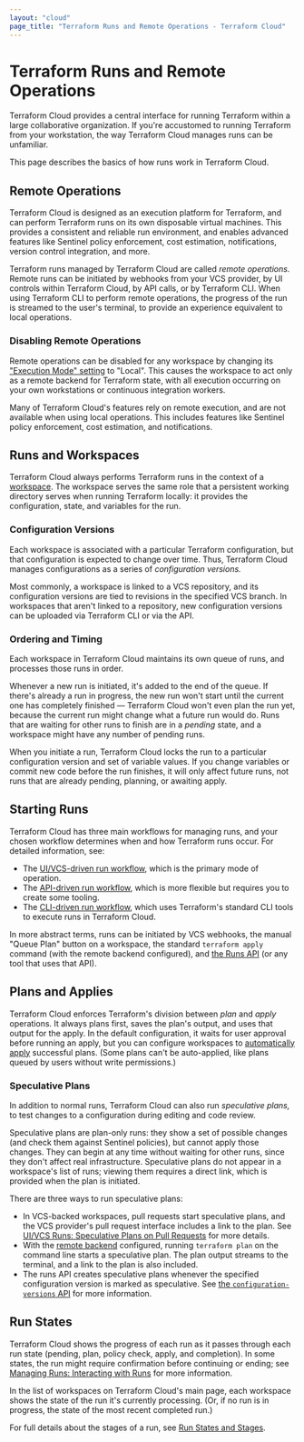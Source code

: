 ```yaml
---
layout: "cloud"
page_title: "Terraform Runs and Remote Operations - Terraform Cloud"
---
```


# Terraform Runs and Remote Operations

Terraform Cloud provides a central interface for running Terraform within a large collaborative organization. If you're accustomed to running Terraform from your workstation, the way Terraform Cloud manages runs can be unfamiliar.

This page describes the basics of how runs work in Terraform Cloud.

## Remote Operations

Terraform Cloud is designed as an execution platform for Terraform, and can perform Terraform runs on its own disposable virtual machines. This provides a consistent and reliable run environment, and enables advanced features like Sentinel policy enforcement, cost estimation, notifications, version control integration, and more.

Terraform runs managed by Terraform Cloud are called _remote operations._ Remote runs can be initiated by webhooks from your VCS provider, by UI controls within Terraform Cloud, by API calls, or by Terraform CLI. When using Terraform CLI to perform remote operations, the progress of the run is streamed to the user's terminal, to provide an experience equivalent to local operations.

### Disabling Remote Operations

[execution_mode]: ../workspaces/settings.html#execution-mode

Remote operations can be disabled for any workspace by changing its ["Execution Mode" setting][execution_mode] to "Local". This causes the workspace to act only as a remote backend for Terraform state, with all execution occurring on your own workstations or continuous integration workers.

Many of Terraform Cloud's features rely on remote execution, and are not available when using local operations. This includes features like Sentinel policy enforcement, cost estimation, and notifications.

## Runs and Workspaces

Terraform Cloud always performs Terraform runs in the context of a [workspace](./index.html). The workspace serves the same role that a persistent working directory serves when running Terraform locally: it provides the configuration, state, and variables for the run.

### Configuration Versions

Each workspace is associated with a particular Terraform configuration, but that configuration is expected to change over time. Thus, Terraform Cloud manages configurations as a series of _configuration versions._

Most commonly, a workspace is linked to a VCS repository, and its configuration versions are tied to revisions in the specified VCS branch. In workspaces that aren't linked to a repository, new configuration versions can be uploaded via Terraform CLI or via the API.

### Ordering and Timing

Each workspace in Terraform Cloud maintains its own queue of runs, and processes those runs in order.

Whenever a new run is initiated, it's added to the end of the queue. If there's already a run in progress, the new run won't start until the current one has completely finished — Terraform Cloud won't even plan the run yet, because the current run might change what a future run would do. Runs that are waiting for other runs to finish are in a _pending_ state, and a workspace might have any number of pending runs.

When you initiate a run, Terraform Cloud locks the run to a particular configuration version and set of variable values. If you change variables or commit new code before the run finishes, it will only affect future runs, not runs that are already pending, planning, or awaiting apply.

## Starting Runs

Terraform Cloud has three main workflows for managing runs, and your chosen workflow determines when and how Terraform runs occur. For detailed information, see:

- The [UI/VCS-driven run workflow](./ui.html), which is the primary mode of operation.
- The [API-driven run workflow](./api.html), which is more flexible but requires you to create some tooling.
- The [CLI-driven run workflow](./cli.html), which uses Terraform's standard CLI tools to execute runs in Terraform Cloud.

In more abstract terms, runs can be initiated by VCS webhooks, the manual "Queue Plan" button on a workspace, the standard `terraform apply` command (with the remote backend configured), and [the Runs API](../api/run.html) (or any tool that uses that API).

## Plans and Applies

Terraform Cloud enforces Terraform's division between _plan_ and _apply_ operations. It always plans first, saves the plan's output, and uses that output for the apply. In the default configuration, it waits for user approval before running an apply, but you can configure workspaces to [automatically apply](../workspaces/settings.html#auto-apply-and-manual-apply) successful plans. (Some plans can't be auto-applied, like plans queued by users without write permissions.)

### Speculative Plans

In addition to normal runs, Terraform Cloud can also run _speculative plans,_ to test changes to a configuration during editing and code review.

Speculative plans are plan-only runs: they show a set of possible changes (and check them against Sentinel policies), but cannot apply those changes. They can begin at any time without waiting for other runs, since they don't affect real infrastructure. Speculative plans do not appear in a workspace's list of runs; viewing them requires a direct link, which is provided when the plan is initiated.

There are three ways to run speculative plans:

- In VCS-backed workspaces, pull requests start speculative plans, and the VCS provider's pull request interface includes a link to the plan. See [UI/VCS Runs: Speculative Plans on Pull Requests](./ui.html#speculative-plans-on-pull-requests) for more details.
- With the [remote backend](/docs/backends/types/remote.html) configured, running `terraform plan` on the command line starts a speculative plan. The plan output streams to the terminal, and a link to the plan is also included.
- The runs API creates speculative plans whenever the specified configuration version is marked as speculative. See [the `configuration-versions` API](../api/configuration-versions.html#create-a-configuration-version) for more information.

## Run States

Terraform Cloud shows the progress of each run as it passes through each run state (pending, plan, policy check, apply, and completion). In some states, the run might require confirmation before continuing or ending; see [Managing Runs: Interacting with Runs](./manage.html#interacting-with-runs) for more information.

In the list of workspaces on Terraform Cloud's main page, each workspace shows the state of the run it's currently processing. (Or, if no run is in progress, the state of the most recent completed run.)

For full details about the stages of a run, see [Run States and Stages][].

[Run States and Stages]: ./states.html
